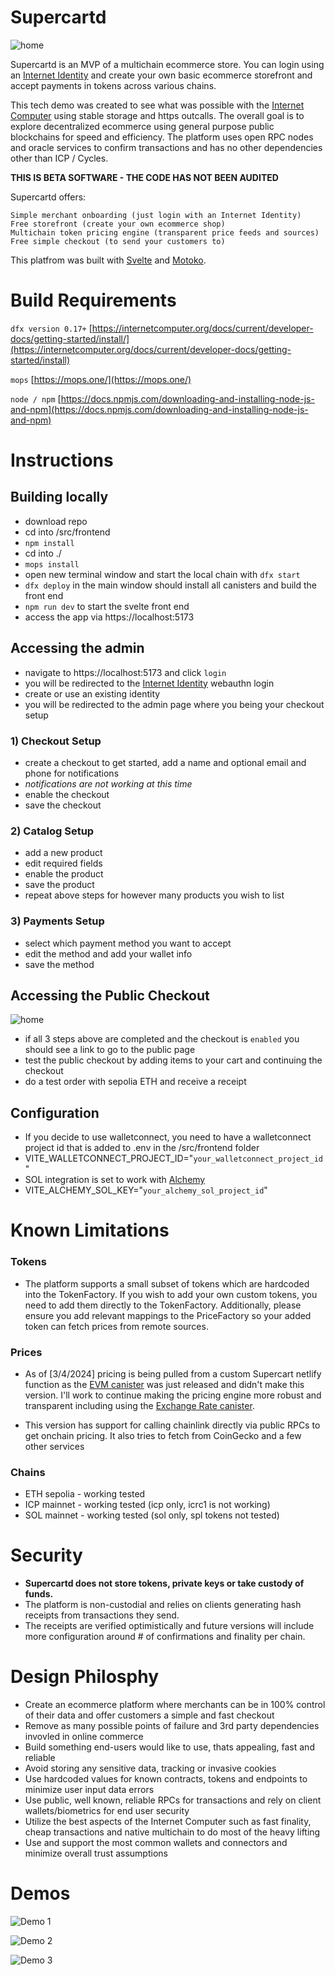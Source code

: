 # Supercartd

![home](/docs/sc%20home.PNG)


Supercartd is an MVP of a multichain ecommerce store. You can login using an [Internet Identity](https://internetcomputer.org/internet-identity) and create your own basic ecommerce storefront and accept payments in tokens across various chains.

This tech demo was created to see what was possible with the [Internet Computer](https://internetcomputer.org/) using stable storage and https outcalls. The overall goal is to explore decentralized ecommerce using general purpose public blockchains for speed and efficiency. The platform uses open RPC nodes and oracle services to confirm transactions and has no other dependencies other than ICP / Cycles.

**THIS IS BETA SOFTWARE - THE CODE HAS NOT BEEN AUDITED**

Supercartd offers:

    Simple merchant onboarding (just login with an Internet Identity)    
    Free storefront (create your own ecommerce shop)
    Multichain token pricing engine (transparent price feeds and sources)
    Free simple checkout (to send your customers to)

This platfrom was built with [Svelte](https://svelte.dev) and [Motoko](https://internetcomputer.org/docs/current/motoko/main/motoko).

# Build Requirements

``dfx version 0.17+``
[https://internetcomputer.org/docs/current/developer-docs/getting-started/install/](https://internetcomputer.org/docs/current/developer-docs/getting-started/install)

``mops``
[https://mops.one/](https://mops.one/)

``node / npm``
[https://docs.npmjs.com/downloading-and-installing-node-js-and-npm](https://docs.npmjs.com/downloading-and-installing-node-js-and-npm)



# Instructions

## Building locally

- download repo
- cd into /src/frontend
- ``npm install``
- cd into ./
- ``mops install``
- open new terminal window and start the local chain with ``dfx start``
- ``dfx deploy`` in the main window should install all canisters and build the front end
- ``npm run dev`` to start the svelte front end
- access the app via https://localhost:5173

## Accessing the admin

- navigate to https://localhost:5173 and click ``login`` 
- you will be redirected to the [Internet Identity](https://internetcomputer.org/internet-identity) webauthn login
- create or use an existing identity
- you will be redirected to the admin page where you being your checkout setup

### 1) Checkout Setup

- create a checkout to get started, add a name and optional email and phone for notifications
- *notifications are not working at this time*
- enable the checkout
- save the checkout

### 2) Catalog Setup

- add a new product
- edit required fields
- enable the product
- save the product
- repeat above steps for however many products you wish to list 


### 3) Payments Setup

- select which payment method you want to accept
- edit the method and add your wallet info
- save the method

## Accessing the Public Checkout

![home](/docs/checkout%20ready.PNG)


- if all 3 steps above are completed and the checkout is ``enabled`` you should see a link to go to the public page
- test the public checkout by adding items to your cart and continuing the checkout
- do a test order with sepolia ETH and receive a receipt


## Configuration

- If you decide to use walletconnect, you need to have a walletconnect project id that is added to .env in the /src/frontend folder 
- VITE_WALLETCONNECT_PROJECT_ID="``your_walletconnect_project_id``"
- SOL integration is set to work with [Alchemy](https://www.alchemy.com/) 
- VITE_ALCHEMY_SOL_KEY="``your_alchemy_sol_project_id``"


# Known Limitations

### Tokens

- The platform supports a small subset of tokens which are hardcoded into the TokenFactory. If you wish to add your own custom tokens, you need to add them directly to the TokenFactory. Additionally, please ensure you add relevant mappings to the PriceFactory so your added token can fetch prices from remote sources.

### Prices

- As of [3/4/2024] pricing is being pulled from a custom Supercart netlify function as the [EVM canister](https://internetcomputer.org/docs/current/developer-docs/multi-chain/ethereum/evm-rpc) was just released and didn't make this version. I'll work to continue making the pricing engine more robust and transparent including using the [Exchange Rate canister](https://internetcomputer.org/docs/current/developer-docs/defi/exchange-rate-canister).

- This version has support for calling chainlink directly via public RPCs to get onchain pricing. It also tries to fetch from CoinGecko and a few other services

### Chains
- ETH sepolia - working tested
- ICP mainnet - working tested (icp only, icrc1 is not working)
- SOL mainnet - working tested (sol only, spl tokens not tested)

# Security
- **Supercartd does not store tokens, private keys or take custody of funds.** 
- The platform is non-custodial and relies on clients generating hash receipts from transactions they send. 
- The receipts are verified optimistically and future versions will include more configuration around # of confirmations and finality per chain.

# Design Philosphy

- Create an ecommerce platform where merchants can be in 100% control of their data and offer customers a simple and fast checkout
- Remove as many possible points of failure and 3rd party dependencies invovled in online commerce
- Build something end-users would like to use, thats appealing, fast and reliable 
- Avoid storing any sensitive data, tracking or invasive cookies
- Use hardcoded values for known contracts, tokens and endpoints to minimize user input data errors
- Use public, well known, reliable RPCs for transactions and rely on client wallets/biometrics for end user security
- Utilize the best aspects of the Internet Computer such as fast finality, cheap transactions and native multichain to do most of the heavy lifting
- Use and support the most common wallets and connectors and minimize overall trust assumptions

# Demos

![Demo 1](/docs/scdemo1.gif)

![Demo 2](/docs/scdemo2.gif)

![Demo 3](/docs/scdemo3.PNG)